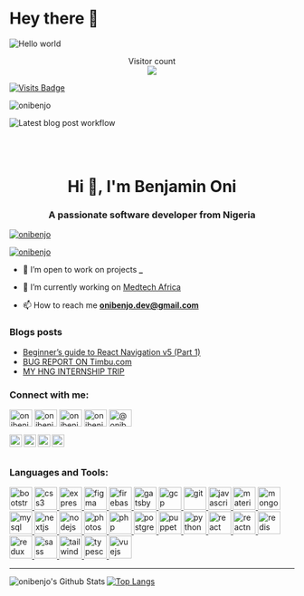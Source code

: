 # Hey there :wave:

<img src="https://raw.githubusercontent.com/sagar-viradiya/sagar-viradiya/master/resources/banner.png" alt="Hello world">

<p align="center"> 
  Visitor count<br>
  <img src="https://profile-counter.glitch.me/Onibenjo/count.svg" />
</p>

[![Visits Badge](https://badges.pufler.dev/visits/Onibenjo/Onibenjo)](https://badges.pufler.dev)

<p align="left"> <img src="https://komarev.com/ghpvc/?username=onibenjo&label=Profile%20views&color=0e75b6&style=flat" alt="onibenjo" /> </p>

![Latest blog post workflow](https://github.com/Onibenjo/Onibenjo/workflows/Latest%20blog%20post%20workflow/badge.svg)

<br />
<br />

<h1 align="center">Hi 👋, I'm Benjamin Oni</h1>
<h3 align="center">A passionate software developer from Nigeria</h3>

<p align="left"> <a href="https://github.com/ryo-ma/github-profile-trophy"><img src="https://github-profile-trophy.vercel.app/?username=onibenjo" alt="onibenjo" /></a> </p>

<p align="left"> <a href="https://twitter.com/onibenjo" target="blank"><img src="https://img.shields.io/twitter/follow/onibenjo?logo=twitter&style=for-the-badge" alt="onibenjo" /></a> </p>

- 👯 I’m open to work on projects **_**

- 🔭 I’m currently working on [Medtech Africa](https://medtech.africa)

- 📫 How to reach me **onibenjo.dev@gmail.com**

### Blogs posts
<!-- BLOG-POST-LIST:START -->
- [Beginner’s guide to React Navigation v5 (Part 1)](https://medium.com/@onibenjo/beginners-guide-to-react-navigation-v5-part-1-c10b0900d444?source=rss-10030806cc64------2)
- [BUG REPORT ON Timbu.com](https://medium.com/@onibenjo/bug-report-on-timbu-com-6a870caff5ee?source=rss-10030806cc64------2)
- [MY HNG INTERNSHIP TRIP](https://medium.com/@onibenjo/my-hng-internship-trip-34a5a971d904?source=rss-10030806cc64------2)
<!-- BLOG-POST-LIST:END -->

<p align="left">
<h3 align="left">Connect with me:</h3>
<a href="https://twitter.com/onibenjo" target="blank"><img align="center" src="https://cdn.jsdelivr.net/npm/simple-icons@3.0.1/icons/twitter.svg" alt="onibenjo" height="30" width="40" /></a>
<a href="https://linkedin.com/in/onibenjo" target="blank"><img align="center" src="https://cdn.jsdelivr.net/npm/simple-icons@3.0.1/icons/linkedin.svg" alt="onibenjo" height="30" width="40" /></a>
<a href="https://fb.com/onibenjo" target="blank"><img align="center" src="https://cdn.jsdelivr.net/npm/simple-icons@3.0.1/icons/facebook.svg" alt="onibenjo" height="30" width="40" /></a>
<a href="https://instagram.com/onibenjo" target="blank"><img align="center" src="https://cdn.jsdelivr.net/npm/simple-icons@3.0.1/icons/instagram.svg" alt="onibenjo" height="30" width="40" /></a>
<a href="https://medium.com/@onibenjo" target="blank"><img align="center" src="https://cdn.jsdelivr.net/npm/simple-icons@3.0.1/icons/medium.svg" alt="@onibenjo" height="30" width="40" /></a>
</p>

[<img align="left" alt="www.onibenamin.tk" width="22px" src="https://img.icons8.com/ultraviolet/22/000000/domain.png" />][website]
[<img align="left" alt="onibenjo | Twitter" width="22px" src="https://img.icons8.com/fluent/22/000000/twitter.png" />][twitter]
[<img align="left" alt="Oni Benjamin | LinkedIn" width="22px" src="https://img.icons8.com/color/22/000000/linkedin.png" />][linkedin]
[<img align="left" alt="Onibenjo | Facebook" width="22px" src="https://img.icons8.com/color/22/000000/facebook-new.png" />][facebook]

<br />
<br />

<h3 align="left">Languages and Tools:</h3>
<p align="left"> <a href="https://getbootstrap.com" target="_blank"> <img src="https://devicons.github.io/devicon/devicon.git/icons/bootstrap/bootstrap-plain.svg" alt="bootstrap" width="40" height="40"/> </a> <a href="https://www.w3schools.com/css/" target="_blank"> <img src="https://devicons.github.io/devicon/devicon.git/icons/css3/css3-original-wordmark.svg" alt="css3" width="40" height="40"/> </a> <a href="https://expressjs.com" target="_blank"> <img src="https://devicons.github.io/devicon/devicon.git/icons/express/express-original-wordmark.svg" alt="express" width="40" height="40"/> </a> <a href="https://www.figma.com/" target="_blank"> <img src="https://www.vectorlogo.zone/logos/figma/figma-icon.svg" alt="figma" width="40" height="40"/> </a> <a href="https://firebase.google.com/" target="_blank"> <img src="https://www.vectorlogo.zone/logos/firebase/firebase-icon.svg" alt="firebase" width="40" height="40"/> </a> <a href="https://www.gatsbyjs.com/" target="_blank"> <img src="https://www.vectorlogo.zone/logos/gatsbyjs/gatsbyjs-icon.svg" alt="gatsby" width="40" height="40"/> </a> <a href="https://cloud.google.com" target="_blank"> <img src="https://www.vectorlogo.zone/logos/google_cloud/google_cloud-icon.svg" alt="gcp" width="40" height="40"/> </a> <a href="https://git-scm.com/" target="_blank"> <img src="https://www.vectorlogo.zone/logos/git-scm/git-scm-icon.svg" alt="git" width="40" height="40"/> </a> <a href="https://developer.mozilla.org/en-US/docs/Web/JavaScript" target="_blank"> <img src="https://devicons.github.io/devicon/devicon.git/icons/javascript/javascript-original.svg" alt="javascript" width="40" height="40"/> </a> <a href="https://materializecss.com/" target="_blank"> <img src="https://raw.githubusercontent.com/prplx/svg-logos/5585531d45d294869c4eaab4d7cf2e9c167710a9/svg/materialize.svg" alt="materialize" width="40" height="40"/> </a> <a href="https://www.mongodb.com/" target="_blank"> <img src="https://devicons.github.io/devicon/devicon.git/icons/mongodb/mongodb-original-wordmark.svg" alt="mongodb" width="40" height="40"/> </a> <a href="https://www.mysql.com/" target="_blank"> <img src="https://devicons.github.io/devicon/devicon.git/icons/mysql/mysql-original-wordmark.svg" alt="mysql" width="40" height="40"/> </a> <a href="https://nextjs.org/" target="_blank"> <img src="https://cdn.worldvectorlogo.com/logos/nextjs-3.svg" alt="nextjs" width="40" height="40"/> </a> <a href="https://nodejs.org" target="_blank"> <img src="https://devicons.github.io/devicon/devicon.git/icons/nodejs/nodejs-original-wordmark.svg" alt="nodejs" width="40" height="40"/> </a> <a href="https://www.photoshop.com/en" target="_blank"> <img src="https://devicons.github.io/devicon/devicon.git/icons/photoshop/photoshop-plain.svg" alt="photoshop" width="40" height="40"/> </a> <a href="https://www.php.net" target="_blank"> <img src="https://devicons.github.io/devicon/devicon.git/icons/php/php-original.svg" alt="php" width="40" height="40"/> </a> <a href="https://www.postgresql.org" target="_blank"> <img src="https://devicons.github.io/devicon/devicon.git/icons/postgresql/postgresql-original-wordmark.svg" alt="postgresql" width="40" height="40"/> </a> <a href="https://github.com/puppeteer/puppeteer" target="_blank"> <img src="https://www.vectorlogo.zone/logos/pptrdev/pptrdev-official.svg" alt="puppeteer" width="40" height="40"/> </a> <a href="https://www.python.org" target="_blank"> <img src="https://devicons.github.io/devicon/devicon.git/icons/python/python-original.svg" alt="python" width="40" height="40"/> </a> <a href="https://reactjs.org/" target="_blank"> <img src="https://devicons.github.io/devicon/devicon.git/icons/react/react-original-wordmark.svg" alt="react" width="40" height="40"/> </a> <a href="https://reactnative.dev/" target="_blank"> <img src="https://reactnative.dev/img/header_logo.svg" alt="reactnative" width="40" height="40"/> </a> <a href="https://redis.io" target="_blank"> <img src="https://devicons.github.io/devicon/devicon.git/icons/redis/redis-original-wordmark.svg" alt="redis" width="40" height="40"/> </a> <a href="https://redux.js.org" target="_blank"> <img src="https://devicons.github.io/devicon/devicon.git/icons/redux/redux-original.svg" alt="redux" width="40" height="40"/> </a> <a href="https://sass-lang.com" target="_blank"> <img src="https://devicons.github.io/devicon/devicon.git/icons/sass/sass-original.svg" alt="sass" width="40" height="40"/> </a> <a href="https://tailwindcss.com/" target="_blank"> <img src="https://www.vectorlogo.zone/logos/tailwindcss/tailwindcss-icon.svg" alt="tailwind" width="40" height="40"/> </a> <a href="https://www.typescriptlang.org/" target="_blank"> <img src="https://devicons.github.io/devicon/devicon.git/icons/typescript/typescript-original.svg" alt="typescript" width="40" height="40"/> </a> <a href="https://vuejs.org/" target="_blank"> <img src="https://devicons.github.io/devicon/devicon.git/icons/vuejs/vuejs-original-wordmark.svg" alt="vuejs" width="40" height="40"/> </a> </p>

---

<img align="left" alt="onibenjo's Github Stats" src="https://github-readme-stats.vercel.app/api?username=Onibenjo&show_icons=true&hide_border=true&count_private=true" />

[![Top Langs](https://github-readme-stats.vercel.app/api/top-langs/?username=Onibenjo&langs_count=7&layout=compact)](https://github.com/onibenjo)

<!--
<a href="https://github.com/onibenjo">
  <img align="center" alt="onibenjo's Github Stats" src="https://github-readme-stats.vercel.app/api?username=Onibenjo&show_icons=true&hide_border=true&count_private=true" />
</a>
<a href="https://github.com/onibenjo">
  <img align="center" alt="onibenjo's Github Stats" src="https://github-readme-stats.vercel.app/api/top-langs/?username=Onibenjo&langs_count=8&layout=compact" />
</a>
-->

[website]: https://www.onibenjamin.tk/
[twitter]: https://twitter.com/onibenjo
[facebook]: https://facebook.com/onibenjo
[linkedin]: https://linkedin.com/in/onibenjo

<!--
- 🔭 I’m currently working on ...
- 🌱 I’m currently learning ...
- 👯 I’m looking to collaborate on ...
- 🤔 I’m looking for help with ...
- 💬 Ask me about ...
- 📫 How to reach me: ...
- 😄 Pronouns: ...
- ⚡ Fun fact: ...
-->
